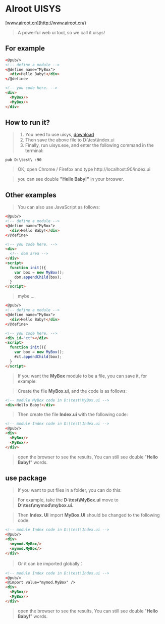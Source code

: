 # AIroot UISYS
[www.airoot.cn](http://www.airoot.cn/)
> A powerful web ui tool, so we call it uisys!

## For example
~~~html
<@pub/>
<!-- define a module -->
<@define name="MyBox">
  <div>Hello Baby!</div>
</@define>

<!-- you code here. -->
<div>
  <MyBox/>
  <MyBox/>
</div>
~~~
## How to run it?
> 1. You need to use uisys, [download](https://github.com/uucckk/airoot-uisys/releases)
> 2. Then save the above file to D:\test\index.ui
> 3. Finally, run uisys.exe, and enter the following command in the terminal:
~~~linux
pub D:\test\ :90
~~~
> OK, open Chrome / Firefox and type http://localhost:90/index.ui

> you can see double **"Hello Baby!"** in your broswer.
## Other examples
> You can also use JavaScript as follows:
~~~html
<@pub/>
<!-- define a module -->
<@define name="MyBox">
  <div>Hello Baby!</div>
</@define>

<!-- you code here. -->
<div>
  <!-- dom area -->
</div>
<script>
  function init(){
    var box = new MyBox();
    dom.appendChild(box);
  }
</script>
~~~
> mybe ...
~~~html
<@pub/>
<!-- define a module -->
<@define name="MyBox">
  <div>Hello Baby!</div>
</@define>

<!-- you code here. -->
<div id="ct"></div>
<script>
  function init(){
    var box = new MyBox();
    #ct.appendChild(box);
  }
</script>
~~~
> If you want the **MyBox** module to be a file, you can save it, for example:

> Create the file **MyBox.ui**, and the code is as follows:
~~~html
<!-- module MyBox code in D:\test\MyBox.ui -->
<div>Hello Baby!</div>
~~~
> Then create the file **Index.ui** with the following code:
~~~html
<!-- module Index code in D:\test\Index.ui -->
<@pub/>
<div>
  <MyBox/>
  <MyBox/>
</div>
~~~
> open the browser to see the results,
> You can still see double "**Hello Baby!**" words.

## use package
> If you want to put files in a folder, you can do this:

> For example, take the **D:\test\MyBox.ui**  move to **D:\test\mymod\mybox.ui**.

> Then **Index. UI** import **MyBox.UI** should be changed to the following code:
~~~html
<!-- module Index code in D:\test\Index.ui -->
<@pub/>
<div>
  <mymod.MyBox/>
  <mymod.MyBox/>
</div>
~~~
> Or it can be imported globally：
~~~html
<!-- module Index code in D:\test\Index.ui -->
<@pub/>
<@import value="mymod.MyBox" />
<div>
  <MyBox/>
  <MyBox/>
</div>
~~~
> open the browser to see the results,
> You can still see double "**Hello Baby!**" words.
